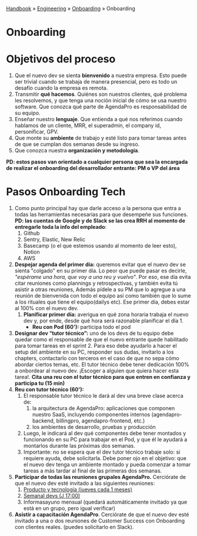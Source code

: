 [Handbook](/readme.md) » [Engineering](/engineering/readme.md) » [Onboarding](/engineering/onboarding/readme.md) » Onboarding

# Onboarding

# Objetivos del proceso

1. Que el nuevo dev se sienta **bienvenido** a nuestra empresa. Esto puede ser trivial cuando se trabaja de manera presencial, pero es todo un desafío cuando la empresa es remota.
2. Transmitir **qué hacemos**. Quiénes son nuestros clientes, qué problema les resolvemos, y que tenga una noción inicial de cómo se usa nuestro software. Que conozca qué parte de AgendaPro es responsabilidad de su equipo.
3. Enseñar nuestro **lenguaje**. Que entienda a qué nos referimos cuando hablamos de un cliente, MRR, el superadmin, el company id, personificar, GPV.
4. Que monte su **ambiente** de trabajo y esté listo para tomar tareas antes de que se cumplan dos semanas desde su ingreso.
5. Que conozca nuestra **organización y metodología**.

**PD: estos pasos van orientado a cualquier persona que sea la encargada de realizar el onboarding del desarrollador entrante: PM o VP del área**

# Pasos Onboarding Tech

1. Como punto principal hay que darle acceso a la persona que entra a todas las herramientas necesarias para que desempeñe sus funciones. **PD: las cuentas de Google y de Slack se las crea RRH al momento de entregarle toda la info del empleado**:
   1. Github
   2. Sentry, Elastic, New Relic
   3. Basecamp (o el que estemos usando al momento de leer esto), Notion
   4. AWS
2. **Despejar agenda del primer día:** queremos evitar que el nuevo dev se sienta "colgado" en su primer día. Lo peor que puede pasar es decirle, _"espérame una hora, que voy a una reu y vuelvo"_. Por eso, ese día evita citar reuniones como plannings y retrospectivas, y también evita tú asistir a otras reuniones, Además pídele a su PM que lo agregue a una reunión de bienvenida con todo el equipo así como también que lo sume a los rituales que tiene el equipo(dailys etc). Ese primer día, debes estar al 100% con el nuevo dev.
   1. **Planificar primer día:** averigua en qué zona horaria trabaja el nuevo dev y, por ende, desde qué hora será razonable planificar el día 1.
      - **Reu con Pod (60'):** participa todo el pod
3. **Designar dev “tutor técnico”:** uno de los devs de tu equipo debe quedar como el responsable de que el nuevo entrante quede habilitado para tomar tareas en el sprint 2. Para eso debe ayudarlo a hacer el setup del ambiente en su PC, responder sus dudas, invitarlo a los chapters, contactarlo con terceros en el caso de que no sepa cómo abordar ciertos temas, etc. El tutor técnico debe tener dedicación 100% a onbordear al nuevo dev. ¡Escoger a alguien que quiera hacer esta tarea!. **Cita una reu con el tutor técnico para que entren en confianza y participa tu (15 min)**
4. **Reu con tutor técnico (60'):**
   1. El responsable tutor técnico le dará al dev una breve clase acerca de:
      1. la arquitectura de AgendaPro: aplicaciones que componen nuestro SaaS, incluyendo componentes internos (agendapro-backend, billingpro, agendapro-frontend, etc.)
      2. los ambientes de desarrollo, pruebas y producción
   2. Luego, le indicará al dev qué componentes debe tener montados y funcionando en su PC para trabajar en el Pod, y que él le ayudará a montarlos durante las próximas dos semanas.
   3. Importante: no se espera que el dev tutor técnico trabaje solo: si requiere ayuda, debe solicitarla. Debe poner ojo en el objetivo: que el nuevo dev tenga un ambiente montado y pueda comenzar a tomar tareas a más tardar al final de las primeras dos semanas.
5. **Participar de todas las reuniones grupales AgendaPro.** Cerciórate de que el nuevo dev esté invitado a las siguientes reuniones:
   1. [Producto y tecnología (jueves cada 1 meses)](https://meet.google.com/kop-jdvp-qzm)
   2. [Semanal devs (J 17:00)](https://meet.google.com/jic-xcbt-uhy)
   3. Informasayuno mensual (quedará automáticamente invitado ya que está en un grupo, pero igual verificar)
6. **Asistir a capacitación AgendaPro**. Cerciórate de que el nuevo dev esté invitado a una o dos reuniones de Customer Success con Onboarding con clientes reales. (puedes solicitarlo en Slack).
